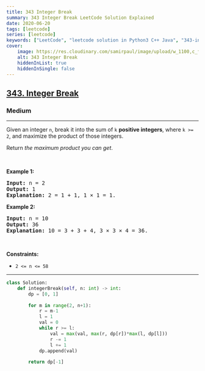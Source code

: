 ```yaml
---
title: 343 Integer Break
summary: 343 Integer Break LeetCode Solution Explained
date: 2020-06-20
tags: [leetcode]
series: [leetcode]
keywords: ["LeetCode", "leetcode solution in Python3 C++ Java", "343-integer-break LeetCode Solution Explained"]
cover:
    image: https://res.cloudinary.com/samirpaul/image/upload/w_1100,c_fit,co_rgb:FFFFFF,l_text:Arial_75_bold:343 Integer Break - Solution Explained/problem-solving.webp
    alt: 343 Integer Break
    hiddenInList: true
    hiddenInSingle: false
---
```



<h2><a href="https://leetcode.com/problems/integer-break/">343. Integer Break</a></h2><h3>Medium</h3><hr><div><p>Given an integer <code>n</code>, break it into the sum of <code>k</code> <strong>positive integers</strong>, where <code>k &gt;= 2</code>, and maximize the product of those integers.</p>

<p>Return <em>the maximum product you can get</em>.</p>

<p>&nbsp;</p>
<p><strong>Example 1:</strong></p>

<pre><strong>Input:</strong> n = 2
<strong>Output:</strong> 1
<strong>Explanation:</strong> 2 = 1 + 1, 1 × 1 = 1.
</pre>

<p><strong>Example 2:</strong></p>

<pre><strong>Input:</strong> n = 10
<strong>Output:</strong> 36
<strong>Explanation:</strong> 10 = 3 + 3 + 4, 3 × 3 × 4 = 36.
</pre>

<p>&nbsp;</p>
<p><strong>Constraints:</strong></p>

<ul>
	<li><code>2 &lt;= n &lt;= 58</code></li>
</ul>
</div>

---




```python
class Solution:
    def integerBreak(self, n: int) -> int:
        dp = [0, 1]
        
        for m in range(2, n+1):
            r = m-1
            l = 1
            val = 0
            while r >= l:
                val = max(val, max(r, dp[r])*max(l, dp[l]))
                r -= 1
                l += 1
            dp.append(val)
        
        return dp[-1]
```
